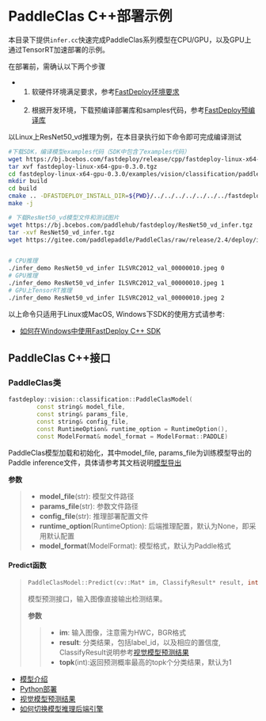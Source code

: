 # PaddleClas C++部署示例

本目录下提供`infer.cc`快速完成PaddleClas系列模型在CPU/GPU，以及GPU上通过TensorRT加速部署的示例。

在部署前，需确认以下两个步骤

- 1. 软硬件环境满足要求，参考[FastDeploy环境要求](../../../../../docs/cn/build_and_install/download_prebuilt_libraries.md)  
- 2. 根据开发环境，下载预编译部署库和samples代码，参考[FastDeploy预编译库](../../../../../docs/cn/build_and_install/download_prebuilt_libraries.md)

以Linux上ResNet50_vd推理为例，在本目录执行如下命令即可完成编译测试

```bash
#下载SDK，编译模型examples代码（SDK中包含了examples代码）
wget https://bj.bcebos.com/fastdeploy/release/cpp/fastdeploy-linux-x64-gpu-0.3.0.tgz
tar xvf fastdeploy-linux-x64-gpu-0.3.0.tgz
cd fastdeploy-linux-x64-gpu-0.3.0/examples/vision/classification/paddleclas/cpp
mkdir build
cd build
cmake .. -DFASTDEPLOY_INSTALL_DIR=${PWD}/../../../../../../../fastdeploy-linux-x64-gpu-0.3.0
make -j

# 下载ResNet50_vd模型文件和测试图片
wget https://bj.bcebos.com/paddlehub/fastdeploy/ResNet50_vd_infer.tgz
tar -xvf ResNet50_vd_infer.tgz
wget https://gitee.com/paddlepaddle/PaddleClas/raw/release/2.4/deploy/images/ImageNet/ILSVRC2012_val_00000010.jpeg


# CPU推理
./infer_demo ResNet50_vd_infer ILSVRC2012_val_00000010.jpeg 0
# GPU推理
./infer_demo ResNet50_vd_infer ILSVRC2012_val_00000010.jpeg 1
# GPU上TensorRT推理
./infer_demo ResNet50_vd_infer ILSVRC2012_val_00000010.jpeg 2
```

以上命令只适用于Linux或MacOS, Windows下SDK的使用方式请参考:  
- [如何在Windows中使用FastDeploy C++ SDK](../../../../../docs/cn/faq/use_sdk_on_windows.md)

## PaddleClas C++接口

### PaddleClas类

```c++
fastdeploy::vision::classification::PaddleClasModel(
        const string& model_file,
        const string& params_file,
        const string& config_file,
        const RuntimeOption& runtime_option = RuntimeOption(),
        const ModelFormat& model_format = ModelFormat::PADDLE)
```

PaddleClas模型加载和初始化，其中model_file, params_file为训练模型导出的Paddle inference文件，具体请参考其文档说明[模型导出](https://github.com/PaddlePaddle/PaddleClas/blob/release/2.4/docs/zh_CN/inference_deployment/export_model.md#2-%E5%88%86%E7%B1%BB%E6%A8%A1%E5%9E%8B%E5%AF%BC%E5%87%BA)

**参数**

> * **model_file**(str): 模型文件路径
> * **params_file**(str): 参数文件路径
> * **config_file**(str): 推理部署配置文件
> * **runtime_option**(RuntimeOption): 后端推理配置，默认为None，即采用默认配置
> * **model_format**(ModelFormat): 模型格式，默认为Paddle格式

#### Predict函数

> ```c++
> PaddleClasModel::Predict(cv::Mat* im, ClassifyResult* result, int topk = 1)
> ```
>
> 模型预测接口，输入图像直接输出检测结果。
>
> **参数**
>
> > * **im**: 输入图像，注意需为HWC，BGR格式
> > * **result**: 分类结果，包括label_id，以及相应的置信度, ClassifyResult说明参考[视觉模型预测结果](../../../../../docs/api/vision_results/)
> > * **topk**(int):返回预测概率最高的topk个分类结果，默认为1


- [模型介绍](../../)
- [Python部署](../python)
- [视觉模型预测结果](../../../../../docs/api/vision_results/)
- [如何切换模型推理后端引擎](../../../../../docs/cn/faq/how_to_change_backend.md)
